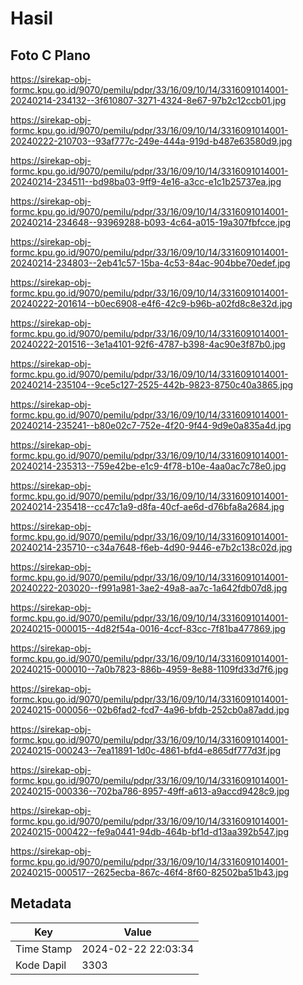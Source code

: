 # Hasil

## Foto C Plano

https://sirekap-obj-formc.kpu.go.id/9070/pemilu/pdpr/33/16/09/10/14/3316091014001-20240214-234132--3f610807-3271-4324-8e67-97b2c12ccb01.jpg

https://sirekap-obj-formc.kpu.go.id/9070/pemilu/pdpr/33/16/09/10/14/3316091014001-20240222-210703--93af777c-249e-444a-919d-b487e63580d9.jpg

https://sirekap-obj-formc.kpu.go.id/9070/pemilu/pdpr/33/16/09/10/14/3316091014001-20240214-234511--bd98ba03-9ff9-4e16-a3cc-e1c1b25737ea.jpg

https://sirekap-obj-formc.kpu.go.id/9070/pemilu/pdpr/33/16/09/10/14/3316091014001-20240214-234648--93969288-b093-4c64-a015-19a307fbfcce.jpg

https://sirekap-obj-formc.kpu.go.id/9070/pemilu/pdpr/33/16/09/10/14/3316091014001-20240214-234803--2eb41c57-15ba-4c53-84ac-904bbe70edef.jpg

https://sirekap-obj-formc.kpu.go.id/9070/pemilu/pdpr/33/16/09/10/14/3316091014001-20240222-201614--b0ec6908-e4f6-42c9-b96b-a02fd8c8e32d.jpg

https://sirekap-obj-formc.kpu.go.id/9070/pemilu/pdpr/33/16/09/10/14/3316091014001-20240222-201516--3e1a4101-92f6-4787-b398-4ac90e3f87b0.jpg

https://sirekap-obj-formc.kpu.go.id/9070/pemilu/pdpr/33/16/09/10/14/3316091014001-20240214-235104--9ce5c127-2525-442b-9823-8750c40a3865.jpg

https://sirekap-obj-formc.kpu.go.id/9070/pemilu/pdpr/33/16/09/10/14/3316091014001-20240214-235241--b80e02c7-752e-4f20-9f44-9d9e0a835a4d.jpg

https://sirekap-obj-formc.kpu.go.id/9070/pemilu/pdpr/33/16/09/10/14/3316091014001-20240214-235313--759e42be-e1c9-4f78-b10e-4aa0ac7c78e0.jpg

https://sirekap-obj-formc.kpu.go.id/9070/pemilu/pdpr/33/16/09/10/14/3316091014001-20240214-235418--cc47c1a9-d8fa-40cf-ae6d-d76bfa8a2684.jpg

https://sirekap-obj-formc.kpu.go.id/9070/pemilu/pdpr/33/16/09/10/14/3316091014001-20240214-235710--c34a7648-f6eb-4d90-9446-e7b2c138c02d.jpg

https://sirekap-obj-formc.kpu.go.id/9070/pemilu/pdpr/33/16/09/10/14/3316091014001-20240222-203020--f991a981-3ae2-49a8-aa7c-1a642fdb07d8.jpg

https://sirekap-obj-formc.kpu.go.id/9070/pemilu/pdpr/33/16/09/10/14/3316091014001-20240215-000015--4d82f54a-0016-4ccf-83cc-7f81ba477869.jpg

https://sirekap-obj-formc.kpu.go.id/9070/pemilu/pdpr/33/16/09/10/14/3316091014001-20240215-000010--7a0b7823-886b-4959-8e88-1109fd33d7f6.jpg

https://sirekap-obj-formc.kpu.go.id/9070/pemilu/pdpr/33/16/09/10/14/3316091014001-20240215-000056--02b6fad2-fcd7-4a96-bfdb-252cb0a87add.jpg

https://sirekap-obj-formc.kpu.go.id/9070/pemilu/pdpr/33/16/09/10/14/3316091014001-20240215-000243--7ea11891-1d0c-4861-bfd4-e865df777d3f.jpg

https://sirekap-obj-formc.kpu.go.id/9070/pemilu/pdpr/33/16/09/10/14/3316091014001-20240215-000336--702ba786-8957-49ff-a613-a9accd9428c9.jpg

https://sirekap-obj-formc.kpu.go.id/9070/pemilu/pdpr/33/16/09/10/14/3316091014001-20240215-000422--fe9a0441-94db-464b-bf1d-d13aa392b547.jpg

https://sirekap-obj-formc.kpu.go.id/9070/pemilu/pdpr/33/16/09/10/14/3316091014001-20240215-000517--2625ecba-867c-46f4-8f60-82502ba51b43.jpg


## Metadata

| Key        | Value               |
| ---------- | ------------------- |
| Time Stamp | 2024-02-22 22:03:34 |
| Kode Dapil | 3303                |



